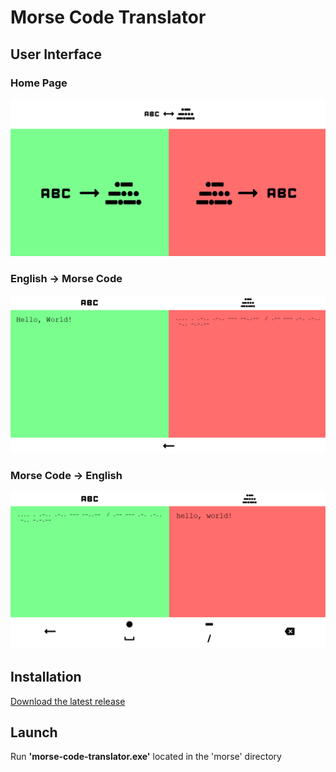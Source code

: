 # Morse Code Translator

## User Interface
### Home Page
<img src="https://github.com/aaronmills0/morse-code-translator/blob/main/images/home_page.PNG" width="800">

### English &#8594; Morse Code
<img src="https://github.com/aaronmills0/morse-code-translator/blob/main/images/encode_page.PNG" width="800">

### Morse Code &#8594; English
<img src="https://github.com/aaronmills0/morse-code-translator/blob/main/images/decode_page.PNG" width="800">

## Installation
[Download the latest release](https://github.com/aaronmills0/morse-code-translator/releases/tag/v1.0)

## Launch
Run <b>\'morse-code-translator.exe\'</b> located in the \'morse\' directory
